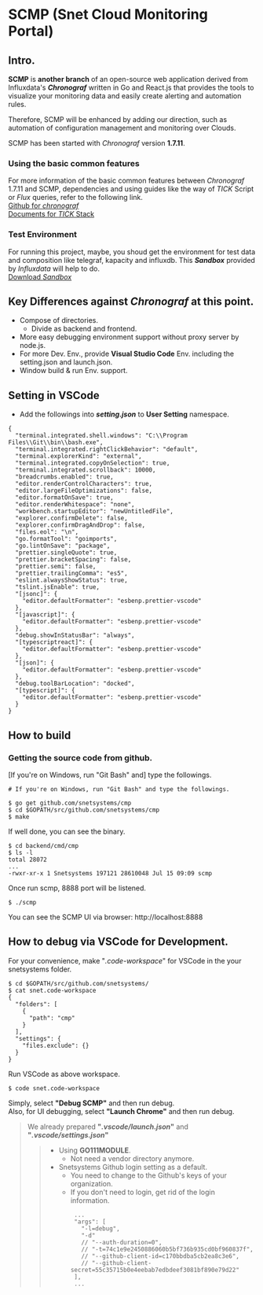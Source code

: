 # SCMP (Snet Cloud Monitoring Portal)

## Intro.
**SCMP** is **another branch** of an open-source web application derived from Influxdata's **_Chronograf_** written in Go and React.js that provides the tools to visualize your monitoring data and easily create alerting and automation rules.

Therefore, SCMP will be enhanced by adding our direction, such as automation of configuration management and monitoring over Clouds.

SCMP has been started with _Chronograf_ version **1.7.11**.

### Using the basic common features
For more information of the basic common features between _Chronograf_ 1.7.11 and SCMP, dependencies and using guides like the way of _TICK_ Script or _Flux_ queries, refer to the following link.<br>
[Github for _chronograf_](https://github.com/influxdata/chronograf/blob/master/README.md)<br>
[Documents for _TICK_ Stack](https://docs.influxdata.com/)

### Test Environment
For running this project, maybe, you shoud get the environment for test data and composition like telegraf, kapacity and influxdb.
This **_Sandbox_** provided by _Influxdata_ will help to do.<br>
[Download _Sandbox_](https://github.com/influxdata/sandbox)

## Key Differences against _Chronograf_ at this point.
* Compose of directories.
  * Divide as backend and frontend.
* More easy debugging environment support without proxy server by node.js.
* For more Dev. Env., provide **Visual Studio Code** Env. including the setting.json and launch.json.
* Window build & run Env. support.

## Setting in VSCode
* Add the followings into **_setting.json_** to **User Setting** namespace.
```
{
  "terminal.integrated.shell.windows": "C:\\Program Files\\Git\\bin\\bash.exe",
  "terminal.integrated.rightClickBehavior": "default",
  "terminal.explorerKind": "external",
  "terminal.integrated.copyOnSelection": true,
  "terminal.integrated.scrollback": 10000,
  "breadcrumbs.enabled": true,
  "editor.renderControlCharacters": true,
  "editor.largeFileOptimizations": false,
  "editor.formatOnSave": true,
  "editor.renderWhitespace": "none",
  "workbench.startupEditor": "newUntitledFile",
  "explorer.confirmDelete": false,
  "explorer.confirmDragAndDrop": false,
  "files.eol": "\n",
  "go.formatTool": "goimports",
  "go.lintOnSave": "package",
  "prettier.singleQuote": true,
  "prettier.bracketSpacing": false,
  "prettier.semi": false,
  "prettier.trailingComma": "es5",
  "eslint.alwaysShowStatus": true,
  "tslint.jsEnable": true,
  "[jsonc]": {
    "editor.defaultFormatter": "esbenp.prettier-vscode"
  },
  "[javascript]": {
    "editor.defaultFormatter": "esbenp.prettier-vscode"
  },
  "debug.showInStatusBar": "always",
  "[typescriptreact]": {
    "editor.defaultFormatter": "esbenp.prettier-vscode"
  },
  "[json]": {
    "editor.defaultFormatter": "esbenp.prettier-vscode"
  },
  "debug.toolBarLocation": "docked",
  "[typescript]": {
    "editor.defaultFormatter": "esbenp.prettier-vscode"
  }
}
```

## How to build
### Getting the source code from github.
[If you're on Windows, run "Git Bash" and] type the followings.
```
# If you're on Windows, run "Git Bash" and type the followings.

$ go get github.com/snetsystems/cmp
$ cd $GOPATH/src/github.com/snetsystems/cmp
$ make
```

If well done, you can see the binary.
```
$ cd backend/cmd/cmp
$ ls -l
total 28072
...
-rwxr-xr-x 1 Snetsystems 197121 28610048 Jul 15 09:09 scmp
```
Once run scmp, 8888 port will be listened.
```
$ ./scmp
```
You can see the SCMP UI via browser: http://localhost:8888 

## How to debug via VSCode for Development.
For your convenience, make "_.code-workspace_" for VSCode in the your snetsystems folder.
```
$ cd $GOPATH/src/github.com/snetsystems/
$ cat snet.code-workspace
{
  "folders": [
    {
      "path": "cmp"
    }
  ],
  "settings": {
    "files.exclude": {}
  }
}
```
Run VSCode as above workspace.
```
$ code snet.code-workspace
```
Simply, select **"Debug SCMP"** and then run debug.<br>
Also, for UI debugging, select **"Launch Chrome"** and then run debug.

> We already prepared **"_.vscode/launch.json_"** and **"_.vscode/settings.json_"**
>> * Using **GO111MODULE**.
>>   * Not need a vendor directory anymore.
>> * Snetsystems Github login setting as a default.
>>   * You need to change to the Github's keys of your organization.
>>   * If you don't need to login, get rid of the login information.
>>     ```
>>      ...
>>      "args": [
>>        "-l=debug",
>>        "-d"
>>        // "--auth-duration=0",
>>        // "-t=74c1e9e2450886060b5bf736b935cd0bf960837f",
>>        // "--github-client-id=c170bbdba5cb2ea8c3e6",        
>>        // "--github-client-secret=55c35715b0e4eebab7edbdeef3081bf890e79d22"
>>      ],
>>      ...
>>     ```
